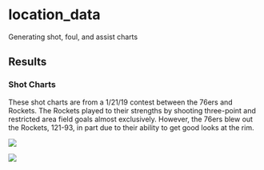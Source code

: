 # location_data
Generating shot, foul, and assist charts

## Results

### Shot Charts

These shot charts are from a 1/21/19 contest between the 76ers and Rockets. The Rockets played to their strengths by shooting three-point and restricted area field goals almost exclusively. However, the 76ers blew out the Rockets, 121-93, in part due to their ability to get good looks at the rim.

![](76ers.png)

![](Rockets.png)
